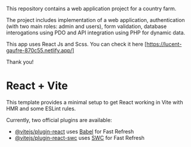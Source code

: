 This repository contains a web application project for a country farm.

The project includes implementation of a web application, authentication (with two main roles: admin and users), form validation, database interogations using PDO and API integration using PHP for dynamic data.

This app uses React Js and Scss.
You can check it here [https://lucent-gaufre-870c55.netlify.app/]

Thank you!

# React + Vite

This template provides a minimal setup to get React working in Vite with HMR and some ESLint rules.

Currently, two official plugins are available:

- [@vitejs/plugin-react](https://github.com/vitejs/vite-plugin-react/blob/main/packages/plugin-react/README.md) uses [Babel](https://babeljs.io/) for Fast Refresh
- [@vitejs/plugin-react-swc](https://github.com/vitejs/vite-plugin-react-swc) uses [SWC](https://swc.rs/) for Fast Refresh
